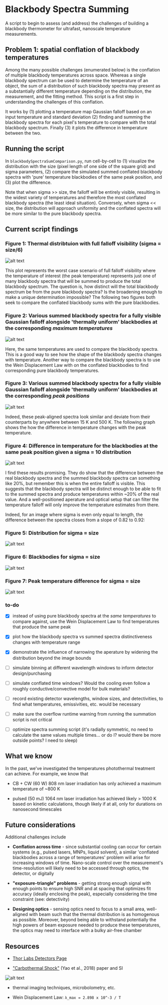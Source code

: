 # Blackbody Spectra Summing

A script to begin to assess (and address) the challenges of building a blackbody thermometer for ultrafast, nanoscale temperature measurements.

## Problem 1: spatial conflation of blackbody temperatures

Among the many possible challenges (enumerated below) is the conflation of multiple blackbody temperatures across space.  Whereas a single blackbody spectrum can be used to determine the temperature of an object, the sum of a distribution of such blackbody spectra may present as a substantially different temperature depending on the distribution, the measurement, and the fitting method.  This script is a first step in understanding the challenges of this conflation.

It works by (1) plotting a temperature map Gaussian falloff based on an input temperature and standard deviation (2) finding and summing the blackbody spectra for each pixel's temperature to compare with the total blackbody spectrum.  Finally (3) it plots the difference in temperature between the two.

## Running the script

In `blackbodySpectraSumComparison.py`, run cell-by-cell to (1) visualize the distribution with the size (pixel length of one side of the square grid) and sigma parameters, (2) compare the simulated summed conflated blackbody spectra with 'pure' temperature blackbodies of the same peak position, and (3) plot the difference.

Note that when sigma >> size, the falloff will be entirely visible, resulting in the widest variety of temperatures and therefore the most conflated blackbody spectra (the least ideal situation).  Conversely, when sigma << size, the distribution will approach uniformity and the conflated spectra will be more similar to the pure blackbody spectra.

## Current script findings

### **Figure 1:** Thermal distribtuion with full falloff visibility (sigma = size/6)

![alt text](Figure1_distribution1.png)

This plot represents the worst case scenario of full falloff visibility where the temperature of interest (the peak temperature) represents just one of many blackbody spectra that will be summed to produce the total blackbody spectrum.  The question is, how distinct will the total blackbody spectrum be from the pure blackbody spectra?  Is the broadening enough to make a unique determination impossible?  The following two figures both seek to compare the conflated blackbody sums with the pure blackbodies.

### **Figure 2:** Various summed blackbody spectra for a fully visible Gaussian falloff alongside 'thermally uniform' blackbodies at the corresponding *maximum temperatures*

![alt text](Figure2_SpectraSums-SameTemp.png)

Here, the same temperatures are used to compare the blackbody spectra.  This is a good way to see how the shape of the blackbody spectra changes with temperature.  Another way to compare the blackbody spectra is to use the Wein Displacement Law with on the conflated blackbodies to find corresponding pure blackbody temperatures.

### **Figure 3:**  Various summed blackbody spectra for a fully visible Gaussian falloff alongside 'thermally uniform' blackbodies at the corresponding *peak positions*

![alt text](Figure3_SpectraSums-SamePeak.png)

Indeed, these peak-aligned spectra look similar and deviate from their counterparts by anywhere between 15 K and 500 K.  The following graph shows the how the difference in temperature changes with the peak temperature.

### **Figure 4:** Difference in temperature for the blackbodies at the same peak position given a sigma = 10 distribution

![alt text](Figure4_DifferenceLine.png)

I find these results promising.  They do show that the difference between the real blackbody spectra and the summed blackbody spectra can something like 20%, but remember this is when the entire falloff is visible.  This suggests that the blackbody spectra will be distinct enough to be able to fit to the summed spectra and produce temperatures within ~20% of the real value.  And a well-positioned aperature and optical setup that can filter the temperature falloff will only improve the temperature estimates from there.

Indeed, for an image where sigma is even only equal to length, the difference between the spectra closes from a slope of 0.82 to 0.92:

### **Figure 5:** Distribution for sigma = size

![alt text](Figure5_distribution2.png)

### **Figure 6:** Blackbodies for sigma = size
![alt text](Figure6_SpectraSums2.png)

### **Figure 7:** Peak temperature difference for sigma = size

![alt text](Figure7_DifferenceLine2.png)

### to-do

- [x] instead of using pure blackbody spectra at the *same temperatures* to compare against, use the Wein Displacement Law to find temperatures that produce the same peak

- [x] plot how the blackbody spectra vs summed spectra distinctiveness changes with temperature range

- [x] demonstrate the influence of narrowing the aperature by widening the distribution beyond the image bounds

- [ ] simulate binning at different wavelength windows to inform detector design/purchasing 

- [ ] simulate conflated time windows?  Would the cooling even follow a roughly conductive/convective model for bulk materials?

- [ ] record existing detector wavelengths, window sizes, and detectivities, to find what temperatures, emissivities, etc. would be necessary

- [ ] make sure the overflow runtime warning from running the summation script is not critical

- [ ] optimize spectra summing script (it's radially symmetric, no need to calculate the same values multiple times... or do I?  would there be more outside points?  I need to sleep)

## What we know

In the past, we've investigated the temperatures photothermal treatment can achieve.  For example, we know that

- CB + CW (60 W) 808 nm laser irradiation has only achieved a maximum temperature of ~800 K
  
- pulsed (50 mJ) 1064 nm laser irradiation has achieved likely > 1000 K based on kinetic calculations, though likely if at all, only for durations on nanosecond timescales

## Future considerations

Additional challenges include

- **Conflation across time** - since substantial cooling can occur for certain systems (e.g., pulsed lasers, MNPs, liquid solvent), a similar 'conflated blackbodies across a range of temperatures' problem will arise for increasing windows of time.  Nano-scale control over the measurement's time-resolution will likely need to be accessed through optics, the detector, or digitally
  
- **"exposure-triangle" problems** - getting strong enough signal with enough points to ensure high SNR and at spacing that optimizes fit accuracy (ideally enclosing the peak), especially considering the time constraint (see: detectivity)
  
- **Designing optics** - sensing optics need to focus to a small area, well-aligned with beam such that the thermal distribution is as homogenous as possible.  Moreover, beyond being able to withstand potentially the high powers of beam exposure needed to produce these temperatures, the optics may need to interface with a bulky air-free chamber
  
## Resources

- [Thor Labs Detectors Page](https://www.thorlabs.com/newgrouppage9.cfm?objectgroup_id=11319)

- ["Carbothermal Shock"](https://www.science.org/doi/10.1126/science.aan5412) (Yao et al., 2018) paper and SI
  
![alt text](SI1_carbothermalshock_T-vs-t.png)

- thermal imaging techniques, microbolometry, etc.

- Wein Displacement Law: `λ_max = 2.898 x 10^-3 / T`